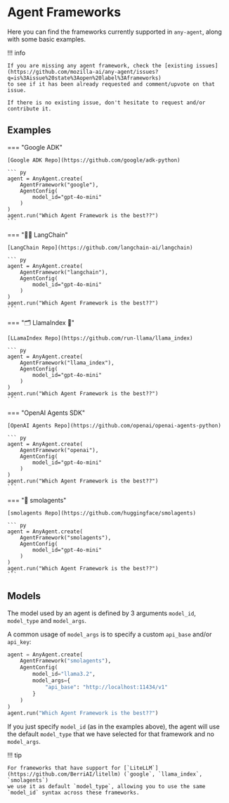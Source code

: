 # Agent Frameworks

Here you can find the frameworks currently supported in `any-agent`, along with some basic examples.

!!! info

    If you are missing any agent framework, check the [existing issues](https://github.com/mozilla-ai/any-agent/issues?q=is%3Aissue%20state%3Aopen%20label%3Aframeworks)
    to see if it has been already requested and comment/upvote on that issue.

    If there is no existing issue, don't hesitate to request and/or contribute it.

## Examples

=== "Google ADK"

    [Google ADK Repo](https://github.com/google/adk-python)

    ``` py
    agent = AnyAgent.create(
        AgentFramework("google"),
        AgentConfig(
            model_id="gpt-4o-mini"
        )
    )
    agent.run("Which Agent Framework is the best??")
    ```

=== "🦜🔗 LangChain"

    [LangChain Repo](https://github.com/langchain-ai/langchain)

    ``` py
    agent = AnyAgent.create(
        AgentFramework("langchain"),
        AgentConfig(
            model_id="gpt-4o-mini"
        )
    )
    agent.run("Which Agent Framework is the best??")
    ```

=== "🗂️ LlamaIndex 🦙"

    [LLamaIndex Repo](https://github.com/run-llama/llama_index)

    ``` py
    agent = AnyAgent.create(
        AgentFramework("llama_index"),
        AgentConfig(
            model_id="gpt-4o-mini"
        )
    )
    agent.run("Which Agent Framework is the best??")
    ```

=== "OpenAI Agents SDK"

    [OpenAI Agents Repo](https://github.com/openai/openai-agents-python)

    ``` py
    agent = AnyAgent.create(
        AgentFramework("openai"),
        AgentConfig(
            model_id="gpt-4o-mini"
        )
    )
    agent.run("Which Agent Framework is the best??")
    ```

=== "🤗 smolagents"

    [smolagents Repo](https://github.com/huggingface/smolagents)

    ``` py
    agent = AnyAgent.create(
        AgentFramework("smolagents"),
        AgentConfig(
            model_id="gpt-4o-mini"
        )
    )
    agent.run("Which Agent Framework is the best??")
    ```

## Models

The model used by an agent is defined by 3 arguments `model_id`, `model_type` and `model_args`.

A common usage of `model_args` is to specify a custom `api_base` and/or `api_key`:

```py
agent = AnyAgent.create(
    AgentFramework("smolagents"),
    AgentConfig(
        model_id="llama3.2",
        model_args={
            "api_base": "http://localhost:11434/v1"
        }
    )
)
agent.run("Which Agent Framework is the best??")
```

If you just specify `model_id` (as in the examples above), the agent will use the default `model_type` that we have selected
for that framework and no `model_args`.


!!! tip

    For frameworks that have support for [`LiteLLM`](https://github.com/BerriAI/litellm) (`google`, `llama_index`, `smolagents`)
    we use it as default `model_type`, allowing you to use the same `model_id` syntax across these frameworks.
